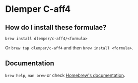 # Dlemper C-aff4

## How do I install these formulae?

`brew install dlemper/c-aff4/<formula>`

Or `brew tap dlemper/c-aff4` and then `brew install <formula>`.

## Documentation

`brew help`, `man brew` or check [Homebrew's documentation](https://docs.brew.sh).
